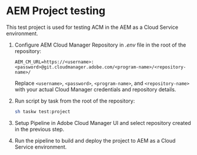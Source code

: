 # AEM Project testing

This test project is used for testing ACM in the AEM as a Cloud Service environment.

1. Configure AEM Cloud Manager Repository in *.env* file in the root of the repository:
    ```env
    AEM_CM_URL=https://<username>:<password>@git.cloudmanager.adobe.com/<program-name>/<repository-name>/
    ```
    Replace `<username>`, `<password>`, `<program-name>`, and `<repository-name>` with your actual Cloud Manager credentials and repository details.


2. Run script by task from the root of the repository:

    ```bash
    sh taskw test:project
    ```

3. Setup Pipeline in Adobe Cloud Manager UI and select repository created in the previous step.
4. Run the pipeline to build and deploy the project to AEM as a Cloud Service environment.